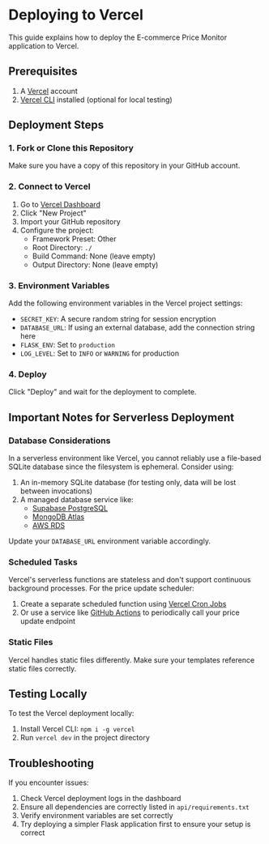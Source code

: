 # Deploying to Vercel

This guide explains how to deploy the E-commerce Price Monitor application to Vercel.

## Prerequisites

1. A [Vercel](https://vercel.com/) account
2. [Vercel CLI](https://vercel.com/docs/cli) installed (optional for local testing)

## Deployment Steps

### 1. Fork or Clone this Repository

Make sure you have a copy of this repository in your GitHub account.

### 2. Connect to Vercel

1. Go to [Vercel Dashboard](https://vercel.com/dashboard)
2. Click "New Project"
3. Import your GitHub repository
4. Configure the project:
   - Framework Preset: Other
   - Root Directory: `./`
   - Build Command: None (leave empty)
   - Output Directory: None (leave empty)

### 3. Environment Variables

Add the following environment variables in the Vercel project settings:

- `SECRET_KEY`: A secure random string for session encryption
- `DATABASE_URL`: If using an external database, add the connection string here
- `FLASK_ENV`: Set to `production`
- `LOG_LEVEL`: Set to `INFO` or `WARNING` for production

### 4. Deploy

Click "Deploy" and wait for the deployment to complete.

## Important Notes for Serverless Deployment

### Database Considerations

In a serverless environment like Vercel, you cannot reliably use a file-based SQLite database since the filesystem is ephemeral. Consider using:

1. An in-memory SQLite database (for testing only, data will be lost between invocations)
2. A managed database service like:
   - [Supabase PostgreSQL](https://supabase.io/)
   - [MongoDB Atlas](https://www.mongodb.com/cloud/atlas)
   - [AWS RDS](https://aws.amazon.com/rds/)
   
Update your `DATABASE_URL` environment variable accordingly.

### Scheduled Tasks

Vercel's serverless functions are stateless and don't support continuous background processes. For the price update scheduler:

1. Create a separate scheduled function using [Vercel Cron Jobs](https://vercel.com/docs/cron-jobs)
2. Or use a service like [GitHub Actions](https://github.com/features/actions) to periodically call your price update endpoint

### Static Files

Vercel handles static files differently. Make sure your templates reference static files correctly.

## Testing Locally

To test the Vercel deployment locally:

1. Install Vercel CLI: `npm i -g vercel`
2. Run `vercel dev` in the project directory

## Troubleshooting

If you encounter issues:

1. Check Vercel deployment logs in the dashboard
2. Ensure all dependencies are correctly listed in `api/requirements.txt`
3. Verify environment variables are set correctly
4. Try deploying a simpler Flask application first to ensure your setup is correct
